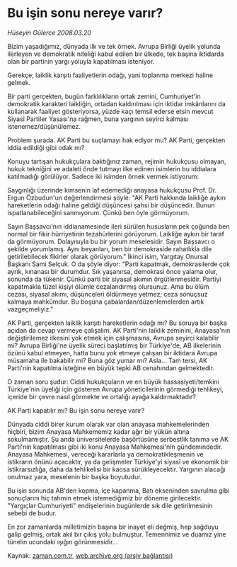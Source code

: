 # Bu işin sonu nereye varır?

*Hüseyin Gülerce 2008.03.20*

<tr><td class="metin" colspan="2" style="padding-top: 20px; padding-left: 5px; padding-right: 10px;">Bizim yaşadığımız, dünyada ilk ve tek örnek. Avrupa Birliği üyelik yolunda ilerleyen ve demokratik niteliği kabul edilen bir ülkede, tek başına iktidarda olan bir partinin yargı yoluyla kapatılması isteniyor.</td></tr><tr><td class="metin" colspan="2" style="padding-top: 20px; padding-left: 5px; padding-right: 10px;"><p>Gerekçe; laiklik karşıtı faaliyetlerin odağı, yani toplanma merkezi haline gelmek.
<p>Bir parti gerçekten, bugün farklılıkların ortak zemini, Cumhuriyet'in demokratik karakteri laikliğin, ortadan kaldırılması için iktidar imkânlarını da kullanarak faaliyet gösteriyorsa, yüzde kaçı temsil ederse etsin mevcut Siyasî Partiler Yasası'na rağmen, buna yargının seyirci kalması istenemez/düşünülemez.
<p>Problem şurada. AK Parti bu suçlamayı hak ediyor mu? AK Parti, gerçekten iddia edildiği gibi odak mı?
<p>Konuyu tartışan hukukçulara baktığınız zaman, rejimin hukukçusu olmayan, hukuk tekniğini ve adaleti önde tutmayı ilke edinen isimlerin bu iddialara katılmadığı görülüyor. Sadece iki isimden örnek vermek istiyorum:
<p>Saygınlığı üzerinde kimsenin laf edemediği anayasa hukukçusu Prof. Dr. Ergun Özbudun'un değerlendirmesi şöyle: "AK Parti hakkında laikliğe aykırı hareketlerin odağı haline geldiği düşüncesi şahsi bir düşüncedir. Bunun ispatlanabileceğini sanmıyorum. Çünkü ben öyle görmüyorum. 
<p>Sayın Başsavcı'nın iddianamesinde ileri sürülen hususların pek çoğunda ben normal bir fikir hürriyetinin tezahürlerini görüyorum. Laikliğe aykırı bir taraf da görmüyorum. Dolayısıyla bu bir yorum meselesidir. Sayın Başsavcı o şekilde yorumlamış. Aynı beyanları, ben bir demokraside rahatlıkla dile getirilebilecek fikirler olarak görüyorum." İkinci isim, Yargıtay Onursal Başkanı Sami Selçuk. O da şöyle diyor: "Parti kapatmak, demokrasilerde çok ayrık, kınanası bir durumdur. Sık yaşanırsa, demokrasi önce yalama olur, sonunda da tükenir. Çünkü parti bir siyasal akımın örgütlenmesidir. Partiyi kapatmakla tüzel kişiyi ölümle cezalandırmış olursunuz. Ama bu ölüm cezası, siyasal akımı, düşünceleri öldürmeye yetmez; ceza sonuçsuz kalmaya mahkûmdur. Bu boşuna çabalardan/düzenlemelerden artık vazgeçmeliyiz."
<p>AK Parti, gerçekten laiklik karşıtı hareketlerin odağı mı? Bu soruya bir başka açıdan da cevap vermeye çalışalım. AK Parti'nin laiklik zeminini, Anayasa'nın değiştirilemez ilkesini yok etmek için çalışmasına, Avrupa seyirci kalabilir mi? Avrupa Birliği'ne üyelik süreci başlatılmış bir Türkiye'de, AB ilkelerinin özünü kabul etmeyen, hatta bunu yok etmeye çalışan bir iktidara Avrupa müsamaha ile bakabilir mi? Buna göz yumar mı? Asla... Tam tersi, AK Parti'nin kapatılma isteğine en büyük tepki AB cenahından gelmektedir.
<p>O zaman soru şudur: Ciddi hukukçuların ve en büyük hassasiyeti/temkini Türkiye'nin üyeliği için gösteren Avrupa yöneticilerinin görmediği tehlikeyi, içeride bir çevre nasıl görmekte ve ortalığı ayağa kaldırmaktadır? 
<p>AK Parti kapatılır mı? Bu işin sonu nereye varır? 
<p>Dünyada ciddi birer kurum olarak var olan anayasa mahkemelerinden hiçbiri, bizim Anayasa Mahkememiz kadar ağır bir yükün altına sokulmamıştır. Şu anda üniversitelerde başörtüsüne serbestlik tanıma ve AK Parti'nin kapatılması gibi iki konu Anayasa Mahkemesi'nin gündemindedir. Anayasa Mahkemesi, vereceği kararlarla ya demokratikleşmenin ve istikrarın önünü açacaktır, ya da gelişmeler Türkiye'yi siyasî ve ekonomik bir istikrarsızlığa, daha da tehlikelisi bir kaosa sürükleyecektir. Yargının alacağı onulmaz yara, meselenin bir başka boyutudur.
<p>Bu işin sonunda AB'den kopma, içe kapanma, Batı ekseninden savrulma gibi sonuçlarını hiç tahmin etmek istemediğimiz bir döneme girilecektir. "Yargıçlar Cumhuriyeti" endişelerinin bugünlerde sık dile getirilmesinin sebebi de budur.
<p>En zor zamanlarda milletimizin başına bir inayet eli değmiş, hep sağduyu galip gelmiş, ortak akıl bir çıkış yolu bulmuştur. Temennimiz ve duamız yine tünelin ucundaki ışığın görünmesidir...<br/></p></p></p></p></p></p></p></p></p></p></p></p></td></tr>

Kaynak: [zaman.com.tr](http://zaman.com.tr/yazar.do?yazino=666869), [web.archive.org (arşiv bağlantısı)](http://web.archive.org/web/20080617070047/http://www.zaman.com.tr:80/yazar.do?yazino=666869)
